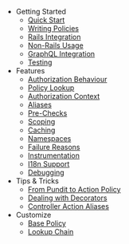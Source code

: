 * Getting Started
  * [Quick Start](quick_start.md)
  * [Writing Policies](writing_policies.md)
  * [Rails Integration](rails.md)
  * [Non-Rails Usage](non_rails.md)
  * [GraphQL Integration](graphql.md)
  * [Testing](testing.md)
* Features
  * [Authorization Behaviour](behaviour.md)
  * [Policy Lookup](lookup_chain.md)
  * [Authorization Context](authorization_context.md)
  * [Aliases](aliases.md)
  * [Pre-Checks](pre_checks.md)
  * [Scoping](scoping.md)
  * [Caching](caching.md)
  * [Namespaces](namespaces.md)
  * [Failure Reasons](reasons.md)
  * [Instrumentation](instrumentation.md)
  * [I18n Support](i18n.md)
  * [Debugging](debugging.md)
* Tips & Tricks
  * [From Pundit to Action Policy](./pundit_migration.md)
  * [Dealing with Decorators](./decorators.md)
  * [Controller Action Aliases](controller_action_aliases.md)
* Customize
  * [Base Policy](custom_policy.md)
  * [Lookup Chain](custom_lookup_chain.md)
